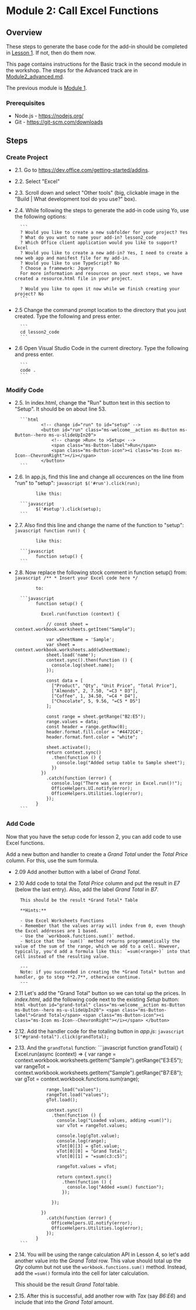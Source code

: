 # Module 2: Call Excel Functions

## Overview
These steps to generate the base code for the add-in should be completed in [Lesson 1](./Lesson1.md). If not, then do them now.

This page contains instructions for the Basic track in the second module in the workshop. The steps for the Advanced track are in [Module2_advanced.md](Module2_advanced.md).

The previous module is [Module 1](Module1.md).

### Prerequisites
- Node.js - <https://nodejs.org/>
- Git - <https://git-scm.com/downloads>

## Steps

### Create Project

* 2.1. Go to <https://dev.office.com/getting-started/addins>.

* 2.2. Select "Excel"

* 2.3. Scroll down and select "Other tools" (big, clickable image in the "Build | What development tool do you use?" box).

* 2.4. While following the steps to generate the add-in code using Yo, use the following options:

        ```
        ? Would you like to create a new subfolder for your project? Yes                                                
        ? What do you want to name your add-in? lesson2_code                                                            
        ? Which Office client application would you like to support? Excel                                              
        ? Would you like to create a new add-in? Yes, I need to create a new web app and manifest file for my add-in.   
        ? Would you like to use TypeScript? No                                                                          
        ? Choose a framework: Jquery                                                                                    
        For more information and resources on your next steps, we have created a resource.html file in your project.    

        ? Would you like to open it now while we finish creating your project? No                                       
        ```

* 2.5 Change the command prompt location to the directory that you just created. Type the following and press enter.

        ```
        cd lesson2_code
        ```

* 2.6 Open Visual Studio Code in the current directory. Type the following and press enter.

        ```
        code .
        ```

### Modify Code

* 2.5. In index.html, change the "Run" button text in this section to "Setup". It
should be on about line 53.

        ```html
                <!-- change id="run" to id="setup" -->
                <button id="run" class="ms-welcome__action ms-Button ms-Button--hero ms-u-slideUpIn20">
                    <!-- change >Run< to >Setup< -->
                    <span class="ms-Button-label">Run</span>
                    <span class="ms-Button-icon"><i class="ms-Icon ms-Icon--ChevronRight"></i></span>
                </button>
        ```

* 2.6. In app.js, find this line and change all occurences on the line from "run" to "setup":
        ```javascript
              $('#run').click(run);
        ```

              like this: 

        ```javascript
              $('#setup').click(setup);
        ```

* 2.7. Also find this line and change the name of the function to "setup":
        ```javascript
              function run() {
        ```        

              like this: 

        ```javascript
              function setup() {
        ```

* 2.8. Now replace the following stock comment in function setup() from: 
        ```javascript
              /**
               * Insert your Excel code here
               */
        ```

              to: 

        ```javascript
              function setup() {

                Excel.run(function (context) {

                  // const sheet = context.workbook.worksheets.getItem("Sample");

                  var wSheetName = 'Sample';
                  var sheet = context.workbook.worksheets.add(wSheetName);
                  sheet.load('name');
                  context.sync().then(function () {
                    console.log(sheet.name);
                  });

                  const data = [
                    ["Product", "Qty", "Unit Price", "Total Price"],
                    ["Almonds", 2, 7.50, "=C3 * D3"],
                    ["Coffee", 1, 34.50, "=C4 * D4"],
                    ["Chocolate", 5, 9.56, "=C5 * D5"]
                  ];

                  const range = sheet.getRange("B2:E5");
                  range.values = data;
                  const header = range.getRow(0);
                  header.format.fill.color = "#4472C4";
                  header.format.font.color = "white";

                  sheet.activate();
                  return context.sync()
                    .then(function () {
                      console.log("Added setup table to Sample sheet");
                    })
                })
                  .catch(function (error) {
                    console.log("There was an error in Excel.run()!");
                    OfficeHelpers.UI.notify(error);
                    OfficeHelpers.Utilities.log(error);
                  });
              }
        ```

### Add Code
Now that you have the setup code for lesson 2, you can add code to use Excel functions. 

Add a new button and handler to create a *Grand Total* under the *Total Price* column. For this, use the sum formula.

* 2.09 Add another button with a label of *Grand Total*.

* 2.10 Add code to total the *Total Price* column and put the result in *E7* (below the last entry). Also, add the label *Grand Total* in *B7*.

        This should be the result *Grand Total* Table

        **Hints:**

        - Use Excel Worksheets Functions
        - Remember that the values array will index from 0, even though the Excel addresses are 1 based.
        - Use the `workbook.functions.sum()` method.
        - Notice that the `sum()` method returns programmatically the value of the sum of the range, which we add to a cell. However, typically, you'd add a formula like this: `=sum(<range>)` into that cell instead of the resulting value.

        ---
        Note: if you succeeded in creating the *Grand Total* button and handler, go to step **2.7**, otherwise continue.
        ---

* 2.11 Let's add the "Grand Total" button so we can total up the prices. In *index.html*, add the following code next to the existing *Setup* button:
        ```html
              <button id="grand-total" class="ms-welcome__action ms-Button ms-Button--hero ms-u-slideUpIn20">
                  <span class="ms-Button-label">Grand Total</span>
                  <span class="ms-Button-icon"><i class="ms-Icon ms-Icon--ChevronRight"></i></span>
              </button>
        ```

* 2.12. Add the handler code for the totaling button in *app.js*:
        ```javascript
              $("#grand-total").click(grandTotal);
        ```

* 2.13. And the `grandTotal` function:
        ```javascript
              function grandTotal() {
                Excel.run(async (context) => {
                  var range = context.workbook.worksheets.getItem("Sample").getRange("E3:E5");
                  var rangeTot = context.workbook.worksheets.getItem("Sample").getRange("B7:E8");
                  var gTot = context.workbook.functions.sum(range);

                  range.load("values");
                  rangeTot.load("values");
                  gTot.load();

                  context.sync()
                    .then(function () {
                      console.log("Loaded values, adding =sum()");
                      var vTot = rangeTot.values;

                      console.log(gTot.value);
                      console.log(range);
                      vTot[0][3] = gTot.value;
                      vTot[0][0] = "Grand Total";
                      vTot[0][1] = "=sum(c3:c5)";

                      rangeTot.values = vTot;

                      return context.sync()
                        .then(function () {
                          console.log("Added =sum() function");
                        });

                    });

                })
                  .catch(function (error) {
                    OfficeHelpers.UI.notify(error);
                    OfficeHelpers.Utilities.log(error);
                  });
              }
        ```

* 2.14. You will be using the range calculation API in Lesson 4, so let's add another value into the *Grand Total* row. This value should total up the *Qty* column but not use the `workbook.functions.sum()` method. Instead, add the `=sum()` formula into the cell for later calculation.

    This should be the result *Grand Total* table.

* 2.15. After this is successful, add another row with *Tax* (say *B6:E6*) and include that into the *Grand Total* amount.
